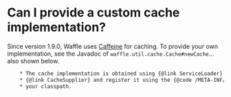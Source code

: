 Can I provide a custom cache implementation?
============================================

Since version 1.9.0, Waffle uses [Caffeine](https://github.com/ben-manes/caffeine) for caching. To provide your own
implementation, see the Javadoc of `waffle.util.cache.Cache#newCache`…also shown below.

```javadoc
    * The cache implementation is obtained using {@link ServiceLoader}. To create your own implementation, implement
    * {@link CacheSupplier} and register it using the {@code /META-INF/services/waffle.cache.CacheSupplier} file on
    * your classpath.
```
